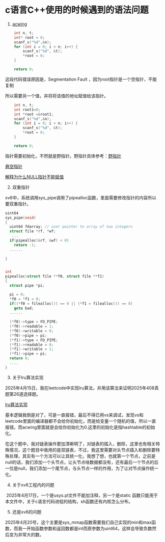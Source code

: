# c语言C++使用的时候遇到的语法问题

1.  [acwing](https://www.acwing.com/problem/content/description/3598/)

```c
    int n, t;
    int* root = 0;
    scanf_s("%d",&n);
    for (int i = 0; i < n; i++) {
        scanf_s("%d", &t);
        *root = 0;
    }

    return 0;
```

这段代码错误原因是，Segmentation Fault ，因为root指针是一个空指针，不能复制

所以需要另一个值，并将将该值的地址赋值给该指针。

```c
    int n, t;
    int root1=0;
    int *root =&root1; 
    scanf_s("%d",&n);
    for (int i = 0; i < n; i++) {
        scanf_s("%d", &t);
        *root = 0;
    }

    return 0;
```

指针需要初始化，不然就是野指针。野指针具体参考：[野指针](https://blog.csdn.net/fancynthia/article/details/122750831)

[悬空指针](https://blog.csdn.net/nyist_zxp/article/details/119478944)

[解释为什么NULL指针不能赋值](https://blog.csdn.net/slty_123/article/details/144838619)

2. 双重指针

xv6中，系统调用sys_pipe调用了pipealloc函数，里面需要修改指针的内容所以要双重指针。

```c
uint64
sys_pipe(void)
{
  uint64 fdarray; // user pointer to array of two integers
  struct file *rf, *wf;
   ...
  if(pipealloc(&rf, &wf) < 0)
    return -1;
  ...... 
   
}


int
pipealloc(struct file **f0, struct file **f1)
{
  struct pipe *pi;

  pi = 0;
  *f0 = *f1 = 0;
  if((*f0 = filealloc()) == 0 || (*f1 = filealloc()) == 0)
    goto bad;
  ......  
  
  (*f0)->type = FD_PIPE;
  (*f0)->readable = 1;
  (*f0)->writable = 0;
  (*f0)->pipe = pi;
  (*f1)->type = FD_PIPE;
  (*f1)->readable = 0;
  (*f1)->writable = 1;
  (*f1)->pipe = pi;
  return 0;
  ....
}
```

3. 关于lru算法实现

2025年4月15日，我在leetcode中实现lru算法，并用该算法来证明2025年408真题第26道选择题。

[lru算法实现](https://leetcode.cn/problems/lru-cache/description/?envType=problem-list-v2&envId=IfI25erU)

基本逻辑我倒是对了，可是一直报错，最后不得已用vs来调试，发现vs和leetcode里面的编译器都不会给你初始化，而是给变量一个随机的值，所以一直报错，而acwing里面就是会给你初始化为0.这里的初始化是指hashtable的初始化。

在这个题中，我对链表操作更加清晰明了，对链表的插入，删除，这里也有相关特殊情况，这个题目中我用的是双链表，不过，我这里需要对头节点插入和删除要特殊处理，其实有一个方法可以让其统一化，我想了想，也就第一个节点，之前是null的话，我们添加一个头节点，让头节点啥数据都没有，还有最后一个节点的后一位是null，我们添加一个尾节点，与头节点一样的作用，为了让对节点操作统一化。







4. 关于xv6工程内的问题

​			2025年4月17日，一个是usys.pl文件不能加注释，另一个是static 函数只能用于本文件中，关于c语言代码进程的结构，sh函数还有内核怎么分布。



5. 还是xv6的问题

​		2025年4月20号，这个主要是sys_mmap函数需要我们自己实现的min和max函数，而我一开始函数参数和返回数都是int而原参数为uint64，这样会导致负数然后变为非常大的数。

